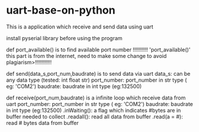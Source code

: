 # uart-base-on-python
This is a application which receive and send data using uart

install pyserial library before using the program

def port_available() is to find available port number 
!!!!!!!!!! 'port_available()' this part is from the internet, need to make some change to avoid plagiarism>!!!!!!!!!!!

def send(data_s,port_num,baudrate) is to send data via uart
data_s: can be any data type (tested: int float str)
port_number: port_number in str type ( eg: 'COM2')
baudrate: baudrate in int type (eg:132500)

def receive(port_num,baudrate) is a infinite loop which receive data from uart
port_number: port_number in str type ( eg: 'COM2')
baudrate: baudrate in int type (eg:132500)
.inWaiting(): a flag which indicates #bytes are in buffer needed to collect
.readall(): read all data from buffer
.read(a = #): read # bytes data from buffer
